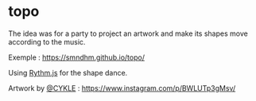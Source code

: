 # topo

The idea was for a party to project an artwork and make its shapes move according to the music.

Exemple : https://smndhm.github.io/topo/

Using [Rythm.js](https://github.com/Okazari/Rythm.js) for the shape dance.

Artwork by [@CYKLE](https://www.instagram.com/cykle_graphic/) : https://www.instagram.com/p/BWLUTp3gMsv/
